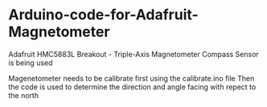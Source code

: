 # Arduino-code-for-Adafruit-Magnetometer
Adafruit HMC5883L Breakout - Triple-Axis Magnetometer Compass Sensor is being used

Magenetometer needs to be calibrate first using the calibrate.ino file
Then the code is used to determine the direction and angle facing with repect to the north
